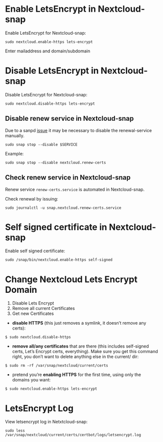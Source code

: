 # Enable LetsEncrypt in Nextcloud-snap

Enable LetsEncrypt for Nextcloud-snap:

```
sudo nextcloud.enable-https lets-encrypt
```

Enter mailaddress and domain/subdomain

# Disable LetsEncrypt in Nextcloud-snap

Disable LetsEncrypt for Nextcloud-snap:

```
sudo nextcloud.disable-https lets-encrypt
```

## Disable renew service in Nextcloud-snap
Due to a sanpd [issue](https://forum.snapcraft.io/t/cant-mask-or-disable-snap-services-why-etc-systemd-instead-of-lib-systemd/33385) it may be necessary to disable the renewal-service manually.

`sudo snap stop --disable $SERVICE`

Example:

`sudo snap stop --disable nextcloud.renew-certs`

## Check renew service in Nextcloud-snap

Renew service `renew-certs.service` is automated in Nextcloud-snap.

Check renewal by issuing:

```
sudo journalctl -u snap.nextcloud.renew-certs.service
```

# Self signed certificate in Nextcloud-snap

Enable self signed certificate:

```
sudo /snap/bin/nextcloud.enable-https self-signed
```

# Change Nextcloud Lets Encrypt Domain

1. Disable Lets Encrypt
2. Remove all current Certificates
3. Get new Certificates

* **disable HTTPS** (this just removes a symlink, it doesn’t remove any certs):

```
$ sudo nextcloud.disable-https
```

* **remove all/any certificates** that are there (this includes self-signed certs, Let’s Encrypt certs, everything). Make sure you get this command right, you don’t want to delete anything else in the current/ dir:

```
$ sudo rm -rf /var/snap/nextcloud/current/certs
```

* pretend you’re **enabling HTTPS** for the first time, using only the domains you want:

```
$ sudo nextcloud.enable-https lets-encrypt
```

# LetsEncrypt Log

View letsencrypt log in Netxtcloud-snap:

```
sudo less /var/snap/nextcloud/current/certs/certbot/logs/letsencrypt.log
```
